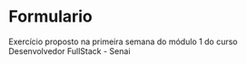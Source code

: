 # Formulario
 Exercício proposto na primeira semana do módulo 1 do curso Desenvolvedor FullStack - Senai
